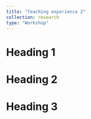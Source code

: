 ```yaml
---
title: "Teaching experience 2"
collection: research 
type: "Workshop"
---
```



Heading 1
======

Heading 2
======

Heading 3
======



